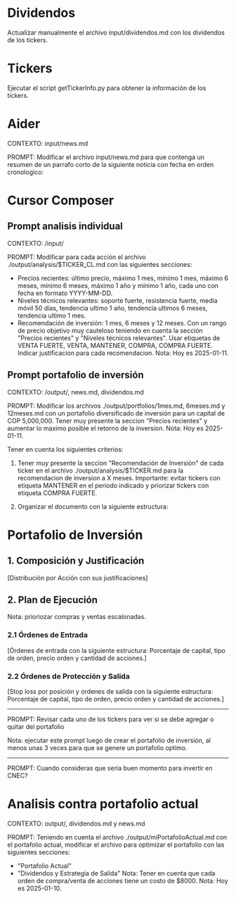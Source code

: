 # Dividendos

Actualizar manualmente el archivo input/dividendos.md con los dividendos de los tickers.

# Tickers

Ejecutar el script getTickerInfo.py para obtener la información de los tickers.

# Aider
CONTEXTO: input/news.md

PROMPT: Modificar el archivo input/news.md para que contenga un resumen de un parrafo corto de la siguiente noticia con fecha en orden cronologico:

# Cursor Composer

## Prompt analisis individual

CONTEXTO: /input/

PROMPT: 
Modificar para cada acción el archivo ./output/analysis/$TICKER_CL.md con las siguientes secciones:
- Precios recientes: último precio, máximo 1 mes, mínimo 1 mes, máximo 6 meses, mínimo 6 meses, máximo 1 año y mínimo 1 año, cada uno con fecha en formato YYYY-MM-DD.
- Niveles técnicos relevantes: soporte fuerte, resistencia fuerte, media móvil 50 días, tendencia ultimo 1 año, tendencia ultimos 6 meses, tendencia ultimo 1 mes.
- Recomendación de inversión: 1 mes, 6 meses y 12 meses. Con un rango de precio objetivo muy cauteloso teniendo en cuenta la sección "Precios recientes" y "Niveles técnicos relevantes". Usar etiquetas de VENTA FUERTE, VENTA, MANTENER, COMPRA, COMPRA FUERTE. Indicar justificacion para cada recomendacion.
Nota: Hoy es 2025-01-11.

## Prompt portafolio de inversión

CONTEXTO: /output/, news.md, dividendos.md

PROMPT:
Modificar los archivos ./output/portfolios/1mes.md, 6meses.md y 12meses.md con un portafolio diversificado de inversión para un capital de COP 5,000,000. Tener muy presente la seccion "Precios recientes" y aumentar lo maximo posible el retorno de la inversion.
Nota: Hoy es 2025-01-11.

Tener en cuenta los siguientes criterios:

1. Tener muy presente la seccion "Recomendación de Inversión" de cada ticker en el archivo ./output/analysis/$TICKER.md para la recomendacion de inversion a X meses. Importante: evitar tickers con etiqueta MANTENER en el periodo indicado y priorizar tickers con etiqueta COMPRA FUERTE.

2. Organizar el documento con la siguiente estructura:

# Portafolio de Inversión

## 1. Composición y Justificación

[Distribución por Acción con sus justificaciones]

## 2. Plan de Ejecución

Nota: prioriozar compras y ventas escalonadas.

### 2.1 Órdenes de Entrada

[Órdenes de entrada con la siguiente estructura: Porcentaje de capital, tipo de orden, precio orden y cantidad de acciones.]

### 2.2 Órdenes de Protección y Salida

[Stop loss por posición y ordenes de salida con la siguiente estructura: Porcentaje de capital, tipo de orden, precio orden y cantidad de acciones.]

---

PROMPT: Revisar cada uno de los tickers para ver si se debe agregar o quitar del portafolio

Nota: ejecutar este prompt luego de crear el portafolio de inversión, al menos unas 3 veces para que se genere un portafolio optimo.

---

PROMPT: Cuando consideras que seria buen momento para invertir en CNEC?


# Analisis contra portafolio actual

CONTEXTO: output/, dividendos.md y news.md

PROMPT: 
Teniendo en cuenta el archivo ./output/miPortafolioActual.md con el portafolio actual, modificar el archivo para optimizar el portafolio con las siguientes secciones:
- "Portafolio Actual"
- "Dividendos y Estrategia de Salida"
Nota: Tener en cuenta que cada orden de compra/venta de acciones tiene un costo de $8000.
Nota: Hoy es 2025-01-10.

